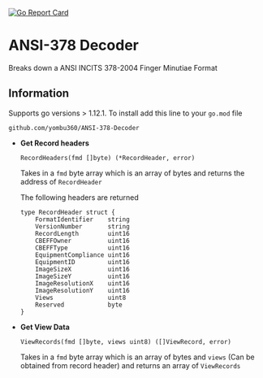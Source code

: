 [![Go Report Card](https://goreportcard.com/badge/github.com/yombu360/ANSI-378-Decoder)](https://goreportcard.com/report/github.com/yombu360/ANSI-378-Decoder)

# ANSI-378 Decoder

Breaks down a ANSI INCITS 378-2004 Finger Minutiae Format

## Information

Supports go versions > 1.12.1. To install add this line to your `go.mod` file 

`github.com/yombu360/ANSI-378-Decoder`

- **Get Record headers**
    ```
    RecordHeaders(fmd []byte) (*RecordHeader, error)
    ```
    Takes in a `fmd` byte array which is an array of bytes and returns the address of `RecordHeader`
    
    The following headers are returned
    ```
    type RecordHeader struct {
    	FormatIdentifier    string
    	VersionNumber       string
    	RecordLength        uint16
    	CBEFFOwner          uint16
    	CBEFFType           uint16
    	EquipmentCompliance uint16
    	EquipmentID         uint16
    	ImageSizeX          uint16
    	ImageSizeY          uint16
    	ImageResolutionX    uint16
    	ImageResolutionY    uint16
    	Views               uint8
    	Reserved            byte
    }
    ```
    
- **Get View Data**
    ```
    ViewRecords(fmd []byte, views uint8) ([]ViewRecord, error)
    ```
    Takes in a `fmd` byte array which is an array of bytes and `views` (Can be obtained from record header) and returns an 
    array of `ViewRecords`
    

